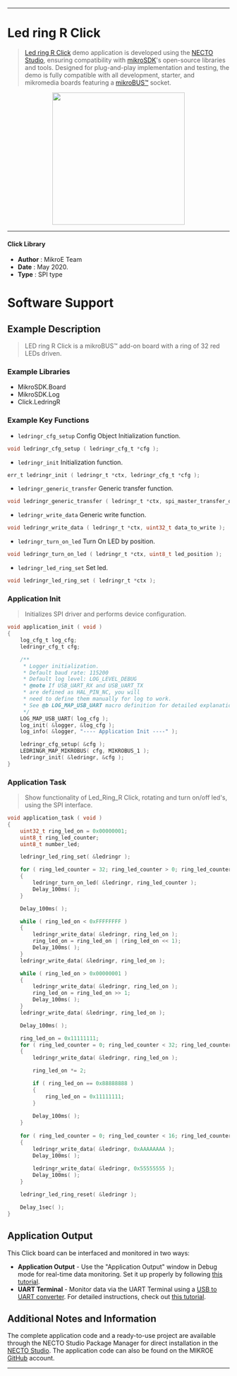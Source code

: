 
---
# Led ring R  Click

> [Led ring R Click](https://www.mikroe.com/?pid_product=MIKROE-2153) demo application is developed using
the [NECTO Studio](https://www.mikroe.com/necto), ensuring compatibility with [mikroSDK](https://www.mikroe.com/mikrosdk)'s
open-source libraries and tools. Designed for plug-and-play implementation and testing, the demo is fully compatible with
all development, starter, and mikromedia boards featuring a [mikroBUS&trade;](https://www.mikroe.com/mikrobus) socket.

<p align="center">
  <img src="https://www.mikroe.com/?pid_product=MIKROE-2153&image=1" height=300px>
</p>

---

#### Click Library

- **Author**        : MikroE Team
- **Date**          : May 2020.
- **Type**          : SPI type

# Software Support

## Example Description

> LED ring  R Click is a mikroBUS&trade; add-on board with a ring of 32 red LEDs driven. 

### Example Libraries

- MikroSDK.Board
- MikroSDK.Log
- Click.LedringR

### Example Key Functions

- `ledringr_cfg_setup` Config Object Initialization function. 
```c
void ledringr_cfg_setup ( ledringr_cfg_t *cfg );
``` 
 
- `ledringr_init` Initialization function. 
```c
err_t ledringr_init ( ledringr_t *ctx, ledringr_cfg_t *cfg );
```

- `ledringr_generic_transfer` Generic transfer function. 
```c
void ledringr_generic_transfer ( ledringr_t *ctx, spi_master_transfer_data_t *block );
```

- `ledringr_write_data` Generic write function. 
```c
void ledringr_write_data ( ledringr_t *ctx, uint32_t data_to_write );
```
 
- `ledringr_turn_on_led` Turn On LED by position. 
```c
void ledringr_turn_on_led ( ledringr_t *ctx, uint8_t led_position );
```

- `ledringr_led_ring_set` Set led. 
```c
void ledringr_led_ring_set ( ledringr_t *ctx );
```

### Application Init

> Initializes SPI driver and performs device configuration. 

```c
void application_init ( void )
{
    log_cfg_t log_cfg;
    ledringr_cfg_t cfg;

    /** 
     * Logger initialization.
     * Default baud rate: 115200
     * Default log level: LOG_LEVEL_DEBUG
     * @note If USB_UART_RX and USB_UART_TX 
     * are defined as HAL_PIN_NC, you will 
     * need to define them manually for log to work. 
     * See @b LOG_MAP_USB_UART macro definition for detailed explanation.
     */
    LOG_MAP_USB_UART( log_cfg );
    log_init( &logger, &log_cfg );
    log_info( &logger, "---- Application Init ----" );

    ledringr_cfg_setup( &cfg );
    LEDRINGR_MAP_MIKROBUS( cfg, MIKROBUS_1 );
    ledringr_init( &ledringr, &cfg );
}
```

### Application Task

> Show functionality of Led_Ring_R Click, rotating and turn on/off led's, using the SPI interface. 

```c
void application_task ( void )
{
    uint32_t ring_led_on = 0x00000001;
    uint8_t ring_led_counter;
    uint8_t number_led;

    ledringr_led_ring_set( &ledringr );

    for ( ring_led_counter = 32; ring_led_counter > 0; ring_led_counter--)
    {
        ledringr_turn_on_led( &ledringr, ring_led_counter );
        Delay_100ms( );
    }

    Delay_100ms( );

    while ( ring_led_on < 0xFFFFFFFF )
    {
        ledringr_write_data( &ledringr, ring_led_on );
        ring_led_on = ring_led_on | (ring_led_on << 1);
        Delay_100ms( );
    }
    ledringr_write_data( &ledringr, ring_led_on );

    while ( ring_led_on > 0x00000001 )
    {
        ledringr_write_data( &ledringr, ring_led_on );
        ring_led_on = ring_led_on >> 1;
        Delay_100ms( );
    }
    ledringr_write_data( &ledringr, ring_led_on );

    Delay_100ms( );

    ring_led_on = 0x11111111;
    for ( ring_led_counter = 0; ring_led_counter < 32; ring_led_counter++ )
    {
        ledringr_write_data( &ledringr, ring_led_on );

        ring_led_on *= 2;

        if ( ring_led_on == 0x88888888 )
        {
            ring_led_on = 0x11111111;
        }
            
        Delay_100ms( );
    }
    
    for ( ring_led_counter = 0; ring_led_counter < 16; ring_led_counter++ )
    {
        ledringr_write_data( &ledringr, 0xAAAAAAAA );
        Delay_100ms( );
        
        ledringr_write_data( &ledringr, 0x55555555 );
        Delay_100ms( );
    }

    ledringr_led_ring_reset( &ledringr );

    Delay_1sec( );
}
```

## Application Output

This Click board can be interfaced and monitored in two ways:
- **Application Output** - Use the "Application Output" window in Debug mode for real-time data monitoring.
Set it up properly by following [this tutorial](https://www.youtube.com/watch?v=ta5yyk1Woy4).
- **UART Terminal** - Monitor data via the UART Terminal using
a [USB to UART converter](https://www.mikroe.com/click/interface/usb?interface*=uart,uart). For detailed instructions,
check out [this tutorial](https://help.mikroe.com/necto/v2/Getting%20Started/Tools/UARTTerminalTool).

## Additional Notes and Information

The complete application code and a ready-to-use project are available through the NECTO Studio Package Manager for 
direct installation in the [NECTO Studio](https://www.mikroe.com/necto). The application code can also be found on
the MIKROE [GitHub](https://github.com/MikroElektronika/mikrosdk_click_v2) account.

---
